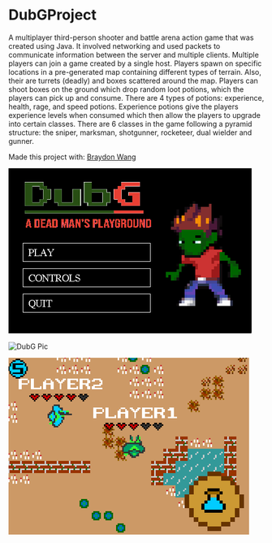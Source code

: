 # DubGProject
A multiplayer third-person shooter and battle arena action game that was created using Java. It involved networking and used packets to communicate information between the server and multiple clients. Multiple players can join a game created by a single host. Players spawn on specific locations in a pre-generated map containing different types of terrain. Also, their are turrets (deadly) and boxes scattered around the map. Players can shoot boxes on the ground which drop random loot potions, which the players can pick up and consume. There are 4 types of potions: experience, health, rage, and speed potions. Experience potions give the players experience levels when consumed which then allow the players to upgrade into certain classes. There are 6 classes in the game following a pyramid structure: the sniper, marksman, shotgunner, rocketeer, dual wielder and gunner.

Made this project with:
[Braydon Wang](https://github.com/braydonwang)

![DubG Title](https://github.com/dylanwang0/DubGProject/blob/main/dubgtitle.png)

![DubG Pic](https://dylanwang0.github.io/DubGPic.png)

![DubG Fight](https://github.com/dylanwang0/DubGProject/blob/main/dubgfight.png)


